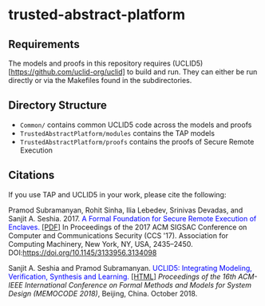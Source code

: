 # trusted-abstract-platform

## Requirements
The models and proofs in this repository requires (UCLID5)[https://github.com/uclid-org/uclid] to build and run.
They can either be run directly or via the Makefiles found in the subdirectories.

## Directory Structure
- `Common/` contains common UCLID5 code across the models and proofs
- `TrustedAbstractPlatform/modules` contains the TAP models
- `TrustedAbstractPlatform/proofs` contains the proofs of Secure Remote Execution

## Citations

If you use TAP and UCLID5 in your work, please cite the following:

Pramod Subramanyan, Rohit Sinha, Ilia Lebedev, Srinivas Devadas, and Sanjit A. Seshia. 2017. <font color="blue">A Formal Foundation for Secure Remote Execution of Enclaves.</font> [\[PDF\]](https://eprint.iacr.org/2017/565.pdf) In Proceedings of the 2017 ACM SIGSAC Conference on Computer and Communications Security (CCS '17). Association for Computing Machinery, New York, NY, USA, 2435–2450. DOI:https://doi.org/10.1145/3133956.3134098

Sanjit A. Seshia and Pramod Subramanyan. <font color="blue">UCLID5: Integrating Modeling, Verification, Synthesis and Learning.</font> [\[HTML\]](https://people.eecs.berkeley.edu/~sseshia/pubs/b2hd-seshia-memocode18.html)
*Proceedings of the 16th ACM-IEEE International Conference on Formal Methods and Models for System Design (MEMOCODE 2018)*, Beijing, China. October 2018. 
